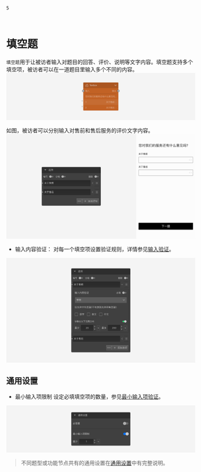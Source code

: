 ```index
5
```

```tag

```

```summary

```
# 填空题

`填空题`用于让被访者输入对题目的回答、评价、说明等文字内容。填空题支持多个填空项，被访者可以在一道题目里输入多个不同的内容。
<img src='../assets/questionnaireNodes/05textbox/node.png'>

如图，被访者可以分别输入对售前和售后服务的评价文字内容。
<img src='../assets/questionnaireNodes/05textbox/section.png'>

+ 输入内容验证：
对每一个填空项设置验证规则，详情参见[输入验证](../../11nodeSettings/03optionSetting/04inputValidation.md)。

<img src='../assets/questionnaireNodes/05textbox/validate.png'>

## 通用设置

+ 最小输入项限制
设定必填填空项的数量，参见[最小输入项验证](../../11nodeSettings/05questionGeneralSetting/03inputLimits.md)。

<img src='../assets/questionnaireNodes/05textbox/common.png'>

> 不同题型或功能节点共有的通用设置在[通用设置](../../11nodeSettings/concept.md)中有完整说明。

